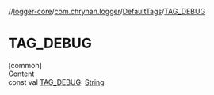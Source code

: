 //[logger-core](../../../index.md)/[com.chrynan.logger](../index.md)/[DefaultTags](index.md)/[TAG_DEBUG](-t-a-g_-d-e-b-u-g.md)



# TAG_DEBUG  
[common]  
Content  
const val [TAG_DEBUG](-t-a-g_-d-e-b-u-g.md): [String](https://kotlinlang.org/api/latest/jvm/stdlib/kotlin/-string/index.html)  



